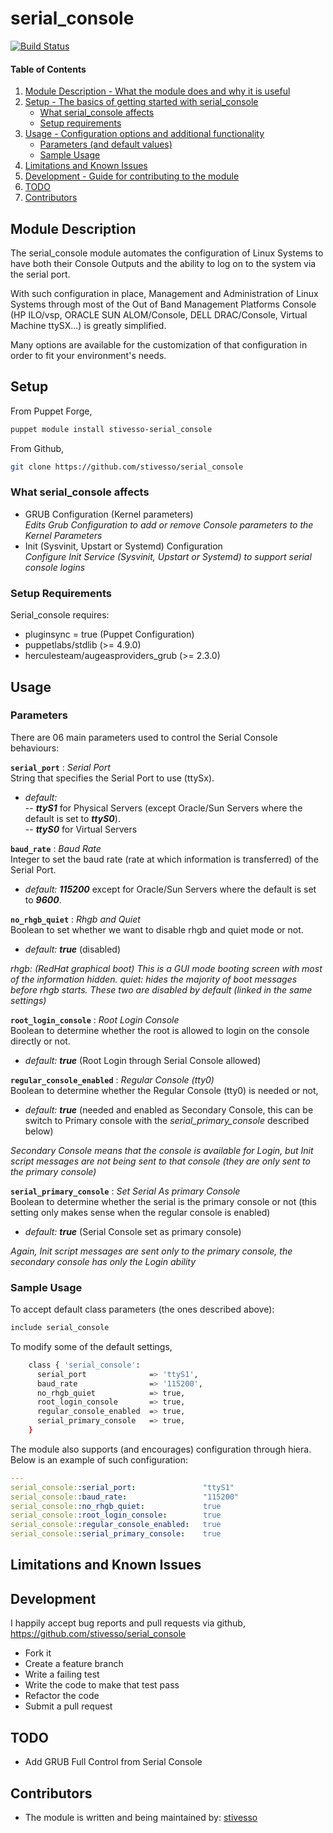 # serial_console
[![Build Status](https://travis-ci.org/stivesso/serial_console.svg?branch=master)](https://travis-ci.org/stivesso/serial_console)
#### Table of Contents

1. [Module Description - What the module does and why it is useful](#module-description)
2. [Setup - The basics of getting started with serial_console](#setup)
    * [What serial_console affects](#what-serial_console-affects)
    * [Setup requirements](#setup-requirements)
3. [Usage - Configuration options and additional functionality](#usage)
    * [Parameters (and default values)](#parameters)
    * [Sample Usage](#sample-usage)
4. [Limitations and Known Issues](#limitations-and-known-issues)
5. [Development - Guide for contributing to the module](#development)
6. [TODO](#TODO)
7. [Contributors](#contributors)

## Module Description

The serial_console module automates the configuration of Linux Systems to have both their Console Outputs and the ability to log on to the system via the serial port. 

With such configuration in place, Management and Administration of Linux Systems through most of the Out of Band Management Platforms Console (HP ILO/vsp, ORACLE SUN ALOM/Console, DELL DRAC/Console, Virtual Machine ttySX...) is greatly simplified.

Many options are available for the customization of that configuration in order to fit your environment's needs. 

## Setup

From Puppet Forge,
```sh
puppet module install stivesso-serial_console
```
From Github,
```sh
git clone https://github.com/stivesso/serial_console
```
### What serial_console affects

* GRUB Configuration (Kernel parameters)  
_Edits Grub Configuration to add or remove Console parameters to the Kernel Parameters_
* Init (Sysvinit, Upstart or Systemd) Configuration  
_Configure Init Service (Sysvinit, Upstart or Systemd) to support serial console logins_

### Setup Requirements

Serial_console requires:  

- pluginsync = true (Puppet Configuration)  
- puppetlabs/stdlib (>= 4.9.0)
- herculesteam/augeasproviders_grub (>= 2.3.0)

## Usage

### Parameters

There are 06 main parameters used to control the Serial Console behaviours: 

**`serial_port`** :  _Serial Port_  
String that specifies the Serial Port to use (ttySx). 

- _default:_   
-- _**ttyS1**_ for Physical Servers (except Oracle/Sun Servers where the default is set to _**ttyS0**_).  
-- _**ttyS0**_ for Virtual Servers

**`baud_rate`** : _Baud Rate_  
Integer to set the baud rate (rate at which information is transferred) of the Serial Port.
- _default:_ _**115200**_ except for Oracle/Sun Servers where the default is set to _**9600**_.

**`no_rhgb_quiet`** : _Rhgb and Quiet_  
Boolean to set whether we want to disable rhgb and quiet mode or not.
- _default:_ _**true**_ (disabled)

_rhgb: (RedHat graphical boot) This is a GUI mode booting screen with most of the information hidden._
_quiet: hides the majority of boot messages before rhgb starts. 
These two are disabled by default (linked in the same settings)_

**`root_login_console`** : _Root Login Console_    
Boolean to determine whether the root is allowed to login on the console directly or not.
- _default:_ _**true**_ (Root Login through Serial Console allowed)

**`regular_console_enabled`** : _Regular Console (tty0)_  
Boolean to determine whether the Regular Console (tty0) is needed or not,
- _default:_ _**true**_ (needed and enabled as Secondary Console, this can be switch to Primary console with the _serial_primary_console_ described below) 

_Secondary Console means that the console is available for Login, but Init script messages are not being sent to that console (they are only sent to the primary console)_

**`serial_primary_console`** : _Set Serial As primary Console_   
Boolean to determine whether the serial is the primary console or not (this setting only makes sense when the regular console is enabled)
- _default:_ _**true**_ (Serial Console set as primary console)

_Again, Init script messages are sent only to the primary console, the secondary console has only the Login ability_

### Sample Usage

To accept default class parameters (the ones described above):
```sh
include serial_console
```
To modify some of the default settings,
```sh
    class { 'serial_console':
      serial_port              => 'ttyS1',
      baud_rate                => '115200',
      no_rhgb_quiet            => true,
      root_login_console       => true,
      regular_console_enabled  => true,
      serial_primary_console   => true,
    }
```
The module also supports (and encourages) configuration through hiera. Below is an example of such configuration:
```yaml
---
serial_console::serial_port:               "ttyS1"
serial_console::baud_rate:                 "115200"
serial_console::no_rhgb_quiet:             true
serial_console::root_login_console:        true
serial_console::regular_console_enabled:   true
serial_console::serial_primary_console:    true
```

## Limitations and Known Issues

## Development
I happily accept bug reports and pull requests via github,  
https://github.com/stivesso/serial_console

- Fork it
- Create a feature branch
- Write a failing test
- Write the code to make that test pass
- Refactor the code
- Submit a pull request

## TODO

- Add GRUB Full Control from Serial Console

## Contributors

- The module is written and being maintained by: [stivesso](https://github.com/stivesso) 
